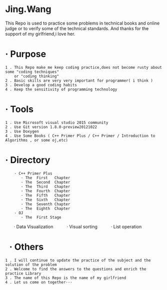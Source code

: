 # Jing.Wang
This Repo is used to practice some problems in technical books and online judge or to verify some of the technical standards. 
And thanks for the support of my girlfriend,i love her.
#   · Purpose
    1 . This Repo make me keep coding practice,does not become rusty about some "coding techniques" 
        or "coding thinking"
    2 . Basic skills are very very important for programmer( i think )
    3 . Develop a good coding habits
    4 . Keep the sensitivity of programming technology
#   · Tools
    1 . Use Microsoft visual studio 2015 community
    2 . Use Git version 1.8.0-preview20121022
    3 . Use Doxygen
    4 . Use Some Books ( C++ Primer Plus / C++ Primer / Introduction to Algorithms , or some oj,etc)
#   · Directory
        · C++ Primer Plus
           · The  First   Chapter 
           · The  Second  Chapter
           · The  Third   Chapter
           · The  Fourth  Chapter
           · The  Fifth   Chapter
           · The  Sixth   Chapter
           · The  Seventh Chapter
           · The  Eighth  Chapter
        · OJ
           · The  First Stage
        · Data Visualization
           · Visual sorting
           · List operation
#   · Others
    1 . I will continue to update the practice of the subject and the solution of the problem
    2 . Welcome to find the answers to the questions and enrich the practice Library  
    3 . The name of this Repo is the name of my girlfriend
    4 . Let us come on together···
